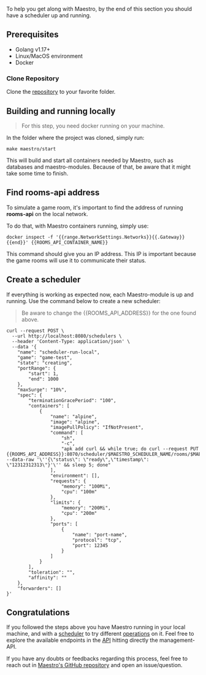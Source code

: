 To help you get along with Maestro, by the end of this section you should have a scheduler up and running.

## Prerequisites
- Golang v1.17+
- Linux/MacOS environment
- Docker

### Clone Repository
Clone the [repository](https://github.com/topfreegames/maestro) to your favorite folder.

## Building and running locally
> For this step, you need docker running on your machine.

In the folder where the project was cloned, simply run:

```shell
make maestro/start
```

This will build and start all containers needed by Maestro, such as databases and maestro-modules.
Because of that, be aware that it might take some time to finish.

## Find rooms-api address
To simulate a game room, it's important to find the address of running **rooms-api** on the local network.

To do that, with Maestro containers running, simply use:

```shell
docker inspect -f '{{range.NetworkSettings.Networks}}{{.Gateway}}{{end}}' {{ROOMS_API_CONTAINER_NAME}}
```

This command should give you an IP address.
This IP is important because the game rooms will use it to communicate their status.

## Create a scheduler
If everything is working as expected now, each Maestro-module is up and running.
Use the command below to create a new scheduler:

> Be aware to change the {{ROOMS_API_ADDRESS}} for the one found above.
```shell
curl --request POST \
  --url http://localhost:8080/schedulers \
  --header 'Content-Type: application/json' \
  --data '{
	"name": "scheduler-run-local",
	"game": "game-test",
	"state": "creating",
	"portRange": {
		"start": 1,
		"end": 1000
	},
	"maxSurge": "10%",
	"spec": {
		"terminationGracePeriod": "100",
		"containers": [
			{
				"name": "alpine",
				"image": "alpine",
				"imagePullPolicy": "IfNotPresent",
				"command": [
					"sh",
					"-c",
					"apk add curl && while true; do curl --request PUT {{ROOMS_API_ADDRESS}}:8070/scheduler/$MAESTRO_SCHEDULER_NAME/rooms/$MAESTRO_ROOM_ID/ping --data-raw '\''{\"status\": \"ready\",\"timestamp\": \"12312312313\"}'\'' && sleep 5; done"
				],
				"environment": [],
				"requests": {
					"memory": "100Mi",
					"cpu": "100m"
				},
				"limits": {
					"memory": "200Mi",
					"cpu": "200m"
				},
				"ports": [
					{
						"name": "port-name",
						"protocol": "tcp",
						"port": 12345
					}
				]
			}
		],
		"toleration": "",
		"affinity": ""
	},
	"forwarders": []
}'
```

## Congratulations
If you followed the steps above you have Maestro running in your local machine, and with a [scheduler](../reference/Scheduler.md) to try different [operations](../reference/Operations.md) on it.
Feel free to explore the available endpoints in the [API](../reference/OpenAPI.md) hitting directly the management-API.

If you have any doubts or feedbacks regarding this process, feel free to reach out in [Maestro's GitHub repository](https://github.com/topfreegames/maestro) and open an issue/question.